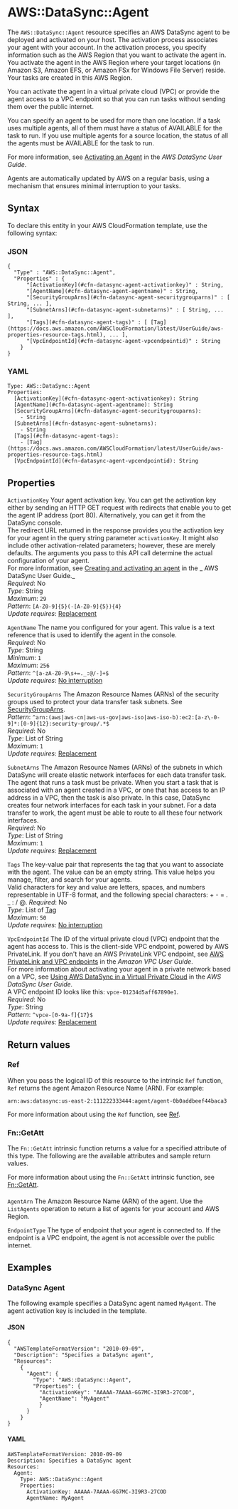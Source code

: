 # AWS::DataSync::Agent<a name="aws-resource-datasync-agent"></a>

The `AWS::DataSync::Agent` resource specifies an AWS DataSync agent to be deployed and activated on your host\. The activation process associates your agent with your account\. In the activation process, you specify information such as the AWS Region that you want to activate the agent in\. You activate the agent in the AWS Region where your target locations \(in Amazon S3, Amazon EFS, or Amazon FSx for Windows File Server\) reside\. Your tasks are created in this AWS Region\.

You can activate the agent in a virtual private cloud \(VPC\) or provide the agent access to a VPC endpoint so that you can run tasks without sending them over the public internet\.

You can specify an agent to be used for more than one location\. If a task uses multiple agents, all of them must have a status of AVAILABLE for the task to run\. If you use multiple agents for a source location, the status of all the agents must be AVAILABLE for the task to run\.

For more information, see [Activating an Agent](https://docs.aws.amazon.com/datasync/latest/userguide/activating-agent.html) in the _AWS DataSync User Guide_\.

Agents are automatically updated by AWS on a regular basis, using a mechanism that ensures minimal interruption to your tasks\.

## Syntax<a name="aws-resource-datasync-agent-syntax"></a>

To declare this entity in your AWS CloudFormation template, use the following syntax:

### JSON<a name="aws-resource-datasync-agent-syntax.json"></a>

```
{
  "Type" : "AWS::DataSync::Agent",
  "Properties" : {
      "[ActivationKey](#cfn-datasync-agent-activationkey)" : String,
      "[AgentName](#cfn-datasync-agent-agentname)" : String,
      "[SecurityGroupArns](#cfn-datasync-agent-securitygrouparns)" : [ String, ... ],
      "[SubnetArns](#cfn-datasync-agent-subnetarns)" : [ String, ... ],
      "[Tags](#cfn-datasync-agent-tags)" : [ [Tag](https://docs.aws.amazon.com/AWSCloudFormation/latest/UserGuide/aws-properties-resource-tags.html), ... ],
      "[VpcEndpointId](#cfn-datasync-agent-vpcendpointid)" : String
    }
}
```

### YAML<a name="aws-resource-datasync-agent-syntax.yaml"></a>

```
Type: AWS::DataSync::Agent
Properties:
  [ActivationKey](#cfn-datasync-agent-activationkey): String
  [AgentName](#cfn-datasync-agent-agentname): String
  [SecurityGroupArns](#cfn-datasync-agent-securitygrouparns):
    - String
  [SubnetArns](#cfn-datasync-agent-subnetarns):
    - String
  [Tags](#cfn-datasync-agent-tags):
    - [Tag](https://docs.aws.amazon.com/AWSCloudFormation/latest/UserGuide/aws-properties-resource-tags.html)
  [VpcEndpointId](#cfn-datasync-agent-vpcendpointid): String
```

## Properties<a name="aws-resource-datasync-agent-properties"></a>

`ActivationKey` <a name="cfn-datasync-agent-activationkey"></a>
Your agent activation key\. You can get the activation key either by sending an HTTP GET request with redirects that enable you to get the agent IP address \(port 80\)\. Alternatively, you can get it from the DataSync console\.  
The redirect URL returned in the response provides you the activation key for your agent in the query string parameter `activationKey`\. It might also include other activation\-related parameters; however, these are merely defaults\. The arguments you pass to this API call determine the actual configuration of your agent\.  
For more information, see [Creating and activating an agent](https://docs.aws.amazon.com/datasync/latest/userguide/activating-agent.html) in the _ AWS DataSync User Guide\._  
_Required_: No  
_Type_: String  
_Maximum_: `29`  
_Pattern_: `[A-Z0-9]{5}(-[A-Z0-9]{5}){4}`  
_Update requires_: [Replacement](https://docs.aws.amazon.com/AWSCloudFormation/latest/UserGuide/using-cfn-updating-stacks-update-behaviors.html#update-replacement)

`AgentName` <a name="cfn-datasync-agent-agentname"></a>
The name you configured for your agent\. This value is a text reference that is used to identify the agent in the console\.  
_Required_: No  
_Type_: String  
_Minimum_: `1`  
_Maximum_: `256`  
_Pattern_: `^[a-zA-Z0-9\s+=._:@/-]+$`  
_Update requires_: [No interruption](https://docs.aws.amazon.com/AWSCloudFormation/latest/UserGuide/using-cfn-updating-stacks-update-behaviors.html#update-no-interrupt)

`SecurityGroupArns` <a name="cfn-datasync-agent-securitygrouparns"></a>
The Amazon Resource Names \(ARNs\) of the security groups used to protect your data transfer task subnets\. See [SecurityGroupArns](https://docs.aws.amazon.com/datasync/latest/userguide/API_Ec2Config.html#DataSync-Type-Ec2Config-SecurityGroupArns)\.  
_Pattern_: `^arn:(aws|aws-cn|aws-us-gov|aws-iso|aws-iso-b):ec2:[a-z\-0-9]*:[0-9]{12}:security-group/.*$`  
_Required_: No  
_Type_: List of String  
_Maximum_: `1`  
_Update requires_: [Replacement](https://docs.aws.amazon.com/AWSCloudFormation/latest/UserGuide/using-cfn-updating-stacks-update-behaviors.html#update-replacement)

`SubnetArns` <a name="cfn-datasync-agent-subnetarns"></a>
The Amazon Resource Names \(ARNs\) of the subnets in which DataSync will create elastic network interfaces for each data transfer task\. The agent that runs a task must be private\. When you start a task that is associated with an agent created in a VPC, or one that has access to an IP address in a VPC, then the task is also private\. In this case, DataSync creates four network interfaces for each task in your subnet\. For a data transfer to work, the agent must be able to route to all these four network interfaces\.  
_Required_: No  
_Type_: List of String  
_Maximum_: `1`  
_Update requires_: [Replacement](https://docs.aws.amazon.com/AWSCloudFormation/latest/UserGuide/using-cfn-updating-stacks-update-behaviors.html#update-replacement)

`Tags` <a name="cfn-datasync-agent-tags"></a>
The key\-value pair that represents the tag that you want to associate with the agent\. The value can be an empty string\. This value helps you manage, filter, and search for your agents\.  
Valid characters for key and value are letters, spaces, and numbers representable in UTF\-8 format, and the following special characters: \+ \- = \. \_ : / @\.
_Required_: No  
_Type_: List of [Tag](https://docs.aws.amazon.com/AWSCloudFormation/latest/UserGuide/aws-properties-resource-tags.html)  
_Maximum_: `50`  
_Update requires_: [No interruption](https://docs.aws.amazon.com/AWSCloudFormation/latest/UserGuide/using-cfn-updating-stacks-update-behaviors.html#update-no-interrupt)

`VpcEndpointId` <a name="cfn-datasync-agent-vpcendpointid"></a>
The ID of the virtual private cloud \(VPC\) endpoint that the agent has access to\. This is the client\-side VPC endpoint, powered by AWS PrivateLink\. If you don't have an AWS PrivateLink VPC endpoint, see [AWS PrivateLink and VPC endpoints](https://docs.aws.amazon.com/vpc/latest/userguide/endpoint-services-overview.html) in the _Amazon VPC User Guide_\.  
For more information about activating your agent in a private network based on a VPC, see [Using AWS DataSync in a Virtual Private Cloud](https://docs.aws.amazon.com/datasync/latest/userguide/datasync-in-vpc.html) in the _AWS DataSync User Guide\._  
A VPC endpoint ID looks like this: `vpce-01234d5aff67890e1`\.  
_Required_: No  
_Type_: String  
_Pattern_: `^vpce-[0-9a-f]{17}$`  
_Update requires_: [Replacement](https://docs.aws.amazon.com/AWSCloudFormation/latest/UserGuide/using-cfn-updating-stacks-update-behaviors.html#update-replacement)

## Return values<a name="aws-resource-datasync-agent-return-values"></a>

### Ref<a name="aws-resource-datasync-agent-return-values-ref"></a>

When you pass the logical ID of this resource to the intrinsic `Ref` function, `Ref` returns the agent Amazon Resource Name \(ARN\)\. For example:

`arn:aws:datasync:us-east-2:111222333444:agent/agent-0b0addbeef44baca3`

For more information about using the `Ref` function, see [Ref](https://docs.aws.amazon.com/AWSCloudFormation/latest/UserGuide/intrinsic-function-reference-ref.html)\.

### Fn::GetAtt<a name="aws-resource-datasync-agent-return-values-fn--getatt"></a>

The `Fn::GetAtt` intrinsic function returns a value for a specified attribute of this type\. The following are the available attributes and sample return values\.

For more information about using the `Fn::GetAtt` intrinsic function, see [Fn::GetAtt](https://docs.aws.amazon.com/AWSCloudFormation/latest/UserGuide/intrinsic-function-reference-getatt.html)\.

#### <a name="aws-resource-datasync-agent-return-values-fn--getatt-fn--getatt"></a>

`AgentArn` <a name="AgentArn-fn::getatt"></a>
The Amazon Resource Name \(ARN\) of the agent\. Use the `ListAgents` operation to return a list of agents for your account and AWS Region\.

`EndpointType` <a name="EndpointType-fn::getatt"></a>
The type of endpoint that your agent is connected to\. If the endpoint is a VPC endpoint, the agent is not accessible over the public internet\.

## Examples<a name="aws-resource-datasync-agent--examples"></a>

### DataSync Agent<a name="aws-resource-datasync-agent--examples--DataSync_Agent"></a>

The following example specifies a DataSync agent named `MyAgent`\. The agent activation key is included in the template\.

#### JSON<a name="aws-resource-datasync-agent--examples--DataSync_Agent--json"></a>

```
{
  "AWSTemplateFormatVersion": "2010-09-09",
  "Description": "Specifies a DataSync agent",
  "Resources":
    {
      "Agent": {
        "Type": "AWS::DataSync::Agent",
        "Properties": {
          "ActivationKey": "AAAAA-7AAAA-GG7MC-3I9R3-27COD",
          "AgentName": "MyAgent"
          }
      }
    }
}
```

#### YAML<a name="aws-resource-datasync-agent--examples--DataSync_Agent--yaml"></a>

```
AWSTemplateFormatVersion: 2010-09-09
Description: Specifies a DataSync agent
Resources:
  Agent:
    Type: AWS::DataSync::Agent
    Properties:
      ActivationKey: AAAAA-7AAAA-GG7MC-3I9R3-27COD
      AgentName: MyAgent
```

